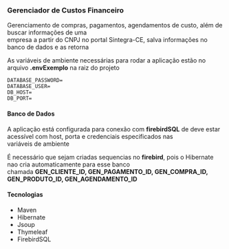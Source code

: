### Gerenciador de Custos Financeiro
Gerenciamento de compras, pagamentos, agendamentos de custo, além de buscar informações de uma  <br />
empresa a partir do CNPJ no portal Sintegra-CE, salva informações no banco de dados e as retorna

As variáveis de ambiente necessárias para rodar a aplicação estão no arquivo **.envExemplo** na raiz do projeto

```
DATABASE_PASSWORD=
DATABASE_USER=
DB_HOST=
DB_PORT=
```

#### Banco de Dados

A aplicação está configurada para conexão com **firebirdSQL** de deve estar acessível com host, porta e credenciais especificados nas <br />
variáveis de ambiente

É necessário que sejam criadas sequencias no **firebird**, pois o Hibernate nao cria automaticamente para esse banco <br />
chamada **GEN_CLIENTE_ID, GEN_PAGAMENTO_ID, GEN_COMPRA_ID, GEN_PRODUTO_ID, GEN_AGENDAMENTO_ID**

#### Tecnologias

- Maven
- Hibernate
- Jsoup
- Thymeleaf
- FirebirdSQL